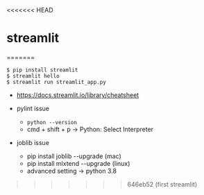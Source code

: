 <<<<<<< HEAD
# streamlit
=======
```
$ pip install streamlit
$ streamlit hello
$ streamlit run streamlit_app.py
```
* https://docs.streamlit.io/library/cheatsheet

* pylint issue
  * `python --version`
  * cmd + shift + p -> Python: Select Interpreter

* joblib issue
  * pip install joblib --upgrade (mac)
  * pip install mlxtend --upgrade (linux)
  * advanced setting -> python 3.8
>>>>>>> 646eb52 (first streamlit)
